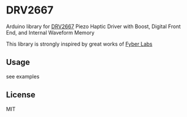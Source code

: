 # DRV2667
Arduino library for [DRV2667](http://www.ti.com/product/DRV2667) Piezo Haptic Driver with Boost, Digital Front End, and Internal Waveform Memory

This library is strongly inspired by great works of [Fyber Labs](https://github.com/yurikleb/DRV2667)

## Usage

see examples

## License

MIT


